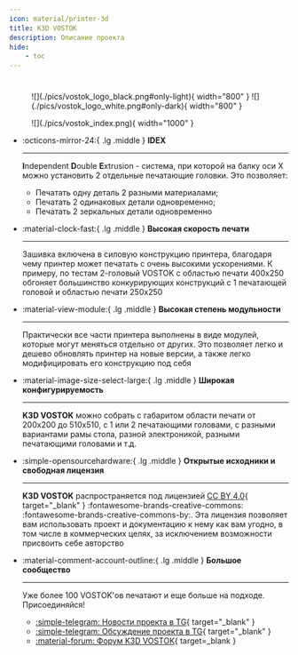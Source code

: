 ```yaml
---
icon: material/printer-3d
title: K3D VOSTOK
description: Описание проекта
hide:
    - toc
---
```


# 

<figure markdown>
  ![](./pics/vostok_logo_black.png#only-light){ width="800" }
  ![](./pics/vostok_logo_white.png#only-dark){ width="800" }
</figure>

<figure markdown>
  ![](./pics/vostok_index.png){ width="1000" }
</figure>

<div class="grid cards" markdown>

- :octicons-mirror-24:{ .lg .middle }   __IDEX__

    ---

    **I**ndependent **D**ouble **E**xtrusion - система, при которой на балку оси X можно установить 2 отдельные печатающие головки. Это позволяет:

    - Печатать одну деталь 2 разными материалами;
    - Печатать 2 одинаковых детали одновременно;
    - Печатать 2 зеркальных детали одновременно

- :material-clock-fast:{ .lg .middle }  __Высокая скорость печати__

    ---

    Зашивка включена в силовую конструкцию принтера, благодаря чему принтер может печатать с очень высокими ускорениями. К примеру, по тестам 2-головый VOSTOK с областью печати 400х250 обгоняет большинство конкурирующих конструкций с 1 печатающей головой и областью печати 250х250

- :material-view-module:{ .lg .middle } __Высокая степень модульности__

    ---

    Практически все части принтера выполнены в виде модулей, которые могут меняться отдельно от других. Это позволяет легко и дешево обновлять принтер на новые версии, а также легко модифицировать его конструкцию под себя

- :material-image-size-select-large:{ .lg .middle } __Широкая конфигурируемость__

    ---

    **K3D VOSTOK** можно собрать с габаритом области печати от 200х200 до 510х510, с 1 или 2 печатающими головами, с разными вариантами рамы стола, разной электроникой, разными печатающими головами и т.д. 

- :simple-opensourcehardware:{ .lg .middle } __Открытые исходники и свободная лицензия__

    ---

    **K3D VOSTOK** распространяется под лицензией [CC BY 4.0](http://creativecommons.org/licenses/by/4.0/?ref=chooser-v1){ target="_blank" } :fontawesome-brands-creative-commons: :fontawesome-brands-creative-commons-by:. Эта лицензия позволяет вам использовать проект и документацию к нему как вам угодно, в том числе в коммерческих целях, за исключением возможности присвоить себе авторство

- :material-comment-account-outline:{ .lg .middle } __Большое сообщество__

    ---

    Уже более 100 VOSTOK'ов печатают и еще больше на подходе. Присоединяйся!

    - [:simple-telegram: Новости проекта в TG](https://t.me/vostok3dp){ target="_blank" }
    - [:simple-telegram: Обсуждение проекта в TG](https://t.me/k3d_vostok){ target="_blank" }
    - [:material-forum: Форум K3D VOSTOK](https://forum.k3d.tech){ target=_blank }

</div>